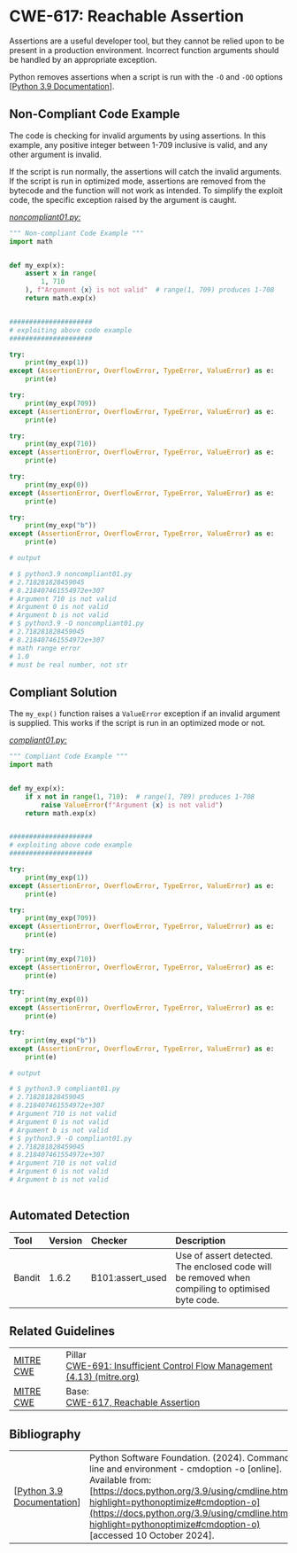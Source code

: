 # CWE-617: Reachable Assertion

Assertions are a useful developer tool, but they cannot be relied upon to be present in a production environment. Incorrect function arguments should be handled by an appropriate exception.

Python removes assertions when a script is run with the `-O`  and `-OO` options [[Python 3.9 Documentation](https://docs.python.org/3.9/using/cmdline.html?highlight=pythonoptimize#cmdoption-o)].

## Non-Compliant Code Example

The code is checking for invalid arguments by using assertions. In this example, any positive integer between 1-709 inclusive is valid, and any other argument is invalid.

If the script is run normally, the assertions will catch the invalid arguments. If the script is run in optimized mode, assertions are removed from the bytecode and the function will not work as intended. To simplify the exploit code, the specific exception raised by the argument is caught.

[*noncompliant01.py:*](noncompliant01.py)

```py
""" Non-compliant Code Example """
import math


def my_exp(x):
    assert x in range(
        1, 710
    ), f"Argument {x} is not valid"  # range(1, 709) produces 1-708
    return math.exp(x)


#####################
# exploiting above code example
#####################

try:
    print(my_exp(1))
except (AssertionError, OverflowError, TypeError, ValueError) as e:
    print(e)

try:
    print(my_exp(709))
except (AssertionError, OverflowError, TypeError, ValueError) as e:
    print(e)

try:
    print(my_exp(710))
except (AssertionError, OverflowError, TypeError, ValueError) as e:
    print(e)

try:
    print(my_exp(0))
except (AssertionError, OverflowError, TypeError, ValueError) as e:
    print(e)

try:
    print(my_exp("b"))
except (AssertionError, OverflowError, TypeError, ValueError) as e:
    print(e)

# output

# $ python3.9 noncompliant01.py
# 2.718281828459045
# 8.218407461554972e+307
# Argument 710 is not valid
# Argument 0 is not valid
# Argument b is not valid
# $ python3.9 -O noncompliant01.py
# 2.718281828459045
# 8.218407461554972e+307
# math range error
# 1.0
# must be real number, not str

```

## Compliant Solution

The `my_exp()` function raises a `ValueError` exception if an invalid argument is supplied. This works if the script is run in an optimized mode or not.

[*compliant01.py:*](compliant01.py)

```py
""" Compliant Code Example """
import math


def my_exp(x):
    if x not in range(1, 710):  # range(1, 709) produces 1-708
        raise ValueError(f"Argument {x} is not valid")
    return math.exp(x)


#####################
# exploiting above code example
#####################

try:
    print(my_exp(1))
except (AssertionError, OverflowError, TypeError, ValueError) as e:
    print(e)

try:
    print(my_exp(709))
except (AssertionError, OverflowError, TypeError, ValueError) as e:
    print(e)

try:
    print(my_exp(710))
except (AssertionError, OverflowError, TypeError, ValueError) as e:
    print(e)

try:
    print(my_exp(0))
except (AssertionError, OverflowError, TypeError, ValueError) as e:
    print(e)

try:
    print(my_exp("b"))
except (AssertionError, OverflowError, TypeError, ValueError) as e:
    print(e)

# output

# $ python3.9 compliant01.py
# 2.718281828459045
# 8.218407461554972e+307
# Argument 710 is not valid
# Argument 0 is not valid
# Argument b is not valid
# $ python3.9 -O compliant01.py
# 2.718281828459045
# 8.218407461554972e+307
# Argument 710 is not valid
# Argument 0 is not valid
# Argument b is not valid
 
```

## Automated Detection

|Tool|Version|Checker|Description|
|:---|:---|:---|:---|
|Bandit|1.6.2|B101:assert_used|Use of assert detected. The enclosed code will be removed when compiling to optimised byte code.|

## Related Guidelines

|||
|:---|:---|
|[MITRE CWE](http://cwe.mitre.org/)|Pillar<br>[CWE-691: Insufficient Control Flow Management (4.13) (mitre.org)](https://cwe.mitre.org/data/definitions/691.html)|
|[MITRE CWE](http://cwe.mitre.org/)|Base:<br>[CWE-617, Reachable Assertion](https://cwe.mitre.org/data/definitions/617.html)|

## Bibliography

|||
|:---|:---|
|[[Python 3.9 Documentation](https://docs.python.org/3.9/using/cmdline.html?highlight=pythonoptimize#cmdoption-o)]|Python Software Foundation. (2024). Command line and environment - cmdoption -o [online].<br>Available from: [https://docs.python.org/3.9/using/cmdline.html?highlight=pythonoptimize#cmdoption-o](https://docs.python.org/3.9/using/cmdline.html?highlight=pythonoptimize#cmdoption-o)<br>[accessed 10 October 2024].|
